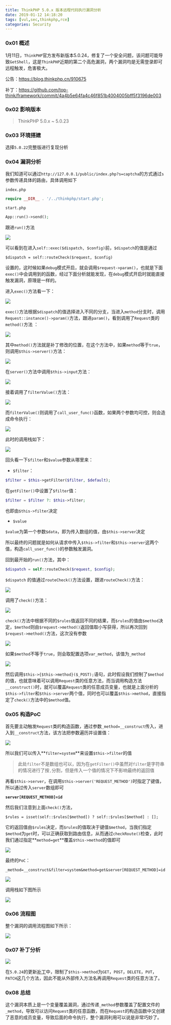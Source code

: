 ```yaml
---
title: ThinkPHP 5.0.x 版本远程代码执行漏洞分析
date: 2019-01-12 14:18:20
tags: [vul,sec,thinkphp,rce]
categories: Security
---
```


<script src="https://blog-1252261399.cos-website.ap-beijing.myqcloud.com/pangu.js"></script>

### 0x01 概述

1月11日，`ThinkPHP`官方发布新版本5.0.24，修复了一个安全问题，该问题可能导致`GetShell`，这是`ThinkPHP`近期的第二个高危漏洞，两个漏洞均是无需登录即可远程触发，危害极大。

公告：https://blog.thinkphp.cn/910675

补丁：https://github.com/top-think/framework/commit/4a4b5e64fa4c46f851b4004005bff5f3196de003

### 0x02 影响版本

> ThinkPHP 5.0.x ~ 5.0.23

### 0x03 环境搭建

选择`5.0.22`完整版进行复现分析

### 0x04 漏洞分析

我们知道可以通过`http://127.0.0.1/public/index.php?s=captcha`的方式通过`s`参数传递具体的路由，具体调用如下

`index.php`

```php
require __DIR__ . '/../thinkphp/start.php';
```

`start.php`

```php
App::run()->send();
```

跟进`run()`方法

![](https://blog-1252261399.cos-website.ap-beijing.myqcloud.com/images/20190112152929.png)

可以看到在进入`self::exec($dispatch, $config)`前，`$dispatch`的值是通过

`$dispatch = self::routeCheck($request, $config)`

设置的，这时候如果`debug`模式开启，就会调用`$request->param()`，也就是下面`exec()`中会调用到的函数，经过下面分析就能发现，在`debug`模式开启时就能直接触发漏洞，原理是一样的。

进入`exec()`方法看一下：

![](https://blog-1252261399.cos-website.ap-beijing.myqcloud.com/images/20190112153147.png)

`exec()`方法根据`$dispatch`的值选择进入不同的分支，当进入`method`分支时，调用`Request::instance()->param()`方法，跟进`param()`，看到调用了`Request`类的`method()`方法 ：

![](https://blog-1252261399.cos-website.ap-beijing.myqcloud.com/images/20190114120946.png)

其中`method()`方法就是补丁修改的位置，在这个方法中，如果`method`等于`true`，则调用`$this->server()`方法：

![](https://blog-1252261399.cos-website.ap-beijing.myqcloud.com/images/20190112153449.png)

在`server()`方法中调用`$this->input`方法：

![](https://blog-1252261399.cos-website.ap-beijing.myqcloud.com/images/20190112154611.png)

接着调用了`filterValue()`方法：

![](https://blog-1252261399.cos-website.ap-beijing.myqcloud.com/images/20190112154923.png)

而`filterValue()`则调用了`call_user_func()`函数，如果两个参数均可控，则会造成命令执行：

![](https://blog-1252261399.cos-website.ap-beijing.myqcloud.com/images/20190112175411.png)

此时的调用栈如下：

![](https://blog-1252261399.cos-website.ap-beijing.myqcloud.com/images/20190114104035.png)

回头看一下`$filter`和`$value`参数从哪里来：

- `$filter`：

```php
$filter = $this->getFilter($filter, $default);
```

在`getFilter()`中设置了`$filter`值：

```php
$filter = $filter ?: $this->filter;
```

也即由`$this->filter`决定

- `$value`

`$value`为第一个参数`$data`，即为传入数组的值，由`$this->server`决定

所以最终的问题就是如何从请求中传入`$this->filter`和`$this->server`这两个值，构造`call_user_func()`的参数触发漏洞。



回到最开始的`run()`方法，其中：

```php
$dispatch = self::routeCheck($request, $config);
```

`$dispatch` 的值通过`routeCheck()`方法设置，跟进`routeCheck()`方法：

![](https://blog-1252261399.cos-website.ap-beijing.myqcloud.com/images/20190112155407.png)

调用了`check()`方法：

![](https://blog-1252261399.cos-website.ap-beijing.myqcloud.com/images/20190112155704.png)

`check()`方法中根据不同的`$rules`值返回不同的结果，而`$rules`的值由`$method`决定，`$method`则由`$request->method()`返回值取小写获得，所以再次回到`$request->method()`方法，这次没有参数

![](https://blog-1252261399.cos-website.ap-beijing.myqcloud.com/images/20190112153449.png)

如果`$method`不等于`true`，则会取配置选项`var_method`，该值为`_method`

![](https://blog-1252261399.cos-website.ap-beijing.myqcloud.com/images/20190112153759.png)

然后调用`$this->{$this->method}($_POST);`语句，此时假设我们控制了`$method`的值，也就意味着可以调用`Request`类的任意方法，而当调用构造方法`__construct()`时，就可以覆盖`Request`类的任意成员变量，也就是上面分析的`$this->filter`和`$this->server`两个值，同时也可以覆盖`$this->method`，直接指定了`check()`方法中的`$method`值。

### 0x05 构造PoC

首先要主动触发`Request`类的构造函数，通过参数`_method=__construct`传入，进入到`__construct`方法，该方法把参数遍历并设置值：

![](https://blog-1252261399.cos-website.ap-beijing.myqcloud.com/images/20190112163221.png)

所以我们可以传入**`filter=system`**来设置`$this->filter`的值

> 此处`filter`不是数组也可以，因为在`getFilter()`中虽然对`filter`是字符串的情况进行了按`,`分割，但是传入一个值的情况下不影响最终的返回值

再看`$this->server`，在调用`$this->server('REQUEST_METHOD')`时指定了键值，所以通过传入`server`数组即可

**`server[REQUEST_METHOD]=id`**

然后我们注意到上面`check()`方法，

`$rules = isset(self::$rules[$method]) ? self::$rules[$method] : [];`

它的返回值由`$rules`决定，而`$rules`的值取决于键值`$method`，当我们指定`$method`为`get`时，可以正确获取到路由信息，从而通过`checkRoute()`检查，此时我们通过指定**`method=get`**覆盖`$this->method`的值即可

![](https://blog-1252261399.cos-website.ap-beijing.myqcloud.com/images/20190112173807.png)



最终的`PoC`：

`_method=__construct&filter=system&method=get&server[REQUEST_METHOD]=id`

![](https://blog-1252261399.cos-website.ap-beijing.myqcloud.com/images/20190112163746.png)

调用栈如下图所示

![](https://blog-1252261399.cos-website.ap-beijing.myqcloud.com/images/20190112175904.png)



### 0x06 流程图

整个漏洞的调用流程图如下所示：

![](https://blog-1252261399.cos-website.ap-beijing.myqcloud.com/images/20190114113839.png)

### 0x07 补丁分析

![](https://blog-1252261399.cos-website.ap-beijing.myqcloud.com/images/20190114134401.png)

在`5.0.24`的更新[补丁](https://github.com/top-think/framework/commit/4a4b5e64fa4c46f851b4004005bff5f3196de003)中，限制了`$this->method`为`GET`，`POST`，`DELETE`，`PUT`，`PATCH`这几个方法，因此不能从外部传入方法名再调用`Request`类的任意方法了。



### 0x08 总结

这个漏洞本质上是一个变量覆盖漏洞，通过传递`_method`参数覆盖了配置文件的`_method`，导致可以访问`Request`类的任意函数，而在`Request`的构造函数中又创建了恶意的成员变量，导致后面的命令执行，整个漏洞利用可以说是非常巧妙了。



<script>pangu.spacingPage();</script>





